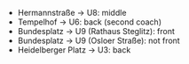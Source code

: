 * Hermannstraße → U8: middle
* Tempelhof → U6: back (second coach)
* Bundesplatz → U9 (Rathaus Steglitz): front
* Bundesplatz → U9 (Osloer Straße): not front
* Heidelberger Platz → U3: back
